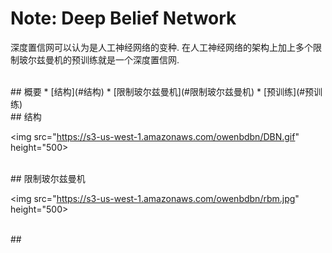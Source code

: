 # Note: Deep Belief Network
深度置信网可以认为是人工神经网络的变种. 在人工神经网络的架构上加上多个限制玻尔兹曼机的预训练就是一个深度置信网.

<br>
## 概要
* [结构](#结构)
* [限制玻尔兹曼机](#限制玻尔兹曼机)
* [预训练](#预训练)

<br>
## 结构

<img src="https://s3-us-west-1.amazonaws.com/owenbdbn/DBN.gif" height="500>

<br>
## 限制玻尔兹曼机

<img src="https://s3-us-west-1.amazonaws.com/owenbdbn/rbm.jpg" height="500>

<br>
## 
